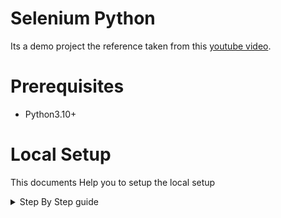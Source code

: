 # Selenium Python

Its a demo project the reference taken from this [youtube video](https://www.youtube.com/watch?v=NB8OceGZGjA).

# Prerequisites
* Python3.10+

# Local Setup
This documents Help you to setup the local setup

<details>
  <summary>Step By Step guide</summary>

### Step 1
Create the `Virtual environment`
```cmd
python3.10 -m venv .venv
```
</details>

